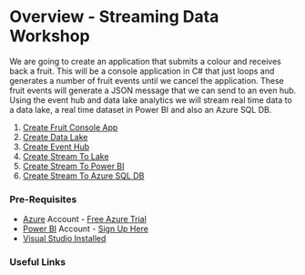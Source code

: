 # Overview - Streaming Data Workshop

We are going to create an application that submits a colour and receives back a fruit. 
This will be a console application in C# that just loops and generates a number of fruit events until we cancel the application. These fruit events will generate a JSON message that we can send to an even hub. Using the event hub and data lake analytics we will stream real time data to a data lake, a real time dataset in Power BI and also an Azure SQL DB. 

1. [Create Fruit Console App](01_CreateConsoleApp.md)
1. [Create Data Lake](02_CreateDataLake.md)
1. [Create Event Hub](03_CreateEventHub.md)
1. [Create Stream To Lake](04_CreateStreamToLake.md)
1. [Create Stream To Power BI](05_CreateStreamToPowerBI.md)   
1. [Create Stream To Azure SQL DB](06_CreateStreamToAzureDB.md)   

### Pre-Requisites

* [Azure](https://portal.azure.com) Account - [Free Azure Trial](https://azure.microsoft.com/en-gb/free/search/?&OCID=AID719823_SEM_VNyprj9x&lnkd=Google_Azure_Brand&dclid=CjgKEAjw583nBRC33OzE0aaQvEoSJAAVMMJIS9V5KT7PZgtP2F7cgqJ6CObTA6VmZJ6_580FqRxOf_D_BwE)
* [Power BI](https://app.powerbi.com/home) Account - [Sign Up Here](https://powerbi.microsoft.com/en-us/landing/signin/)
* [Visual Studio Installed](https://visualstudio.microsoft.com/downloads/)

### Useful Links